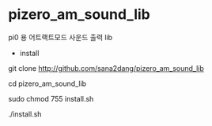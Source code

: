 # pizero_am_sound_lib
pi0 용 어트랙트모드 사운드 출력 lib


 - install
 
 git clone http://github.com/sana2dang/pizero_am_sound_lib
 
 cd pizero_am_sound_lib
 
 sudo chmod 755 install.sh
 
 ./install.sh

